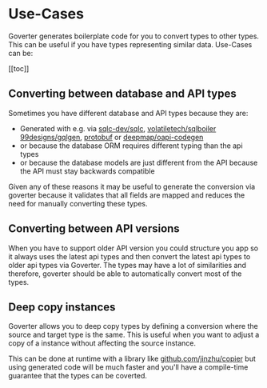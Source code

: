 # Use-Cases

Goverter generates boilerplate code for you to convert types to other types.
This can be useful if you have types representing similar data. Use-Cases can
be:

[[toc]]

## Converting between database and API types

Sometimes you have different database and API types because they are:

* Generated with e.g. via [sqlc-dev/sqlc](https://github.com/sqlc-dev/sqlc),
  [volatiletech/sqlboiler](https://github.com/volatiletech/sqlboiler)
  [99designs/gqlgen](https://github.com/99designs/gqlgen),
  [protobuf](https://protobuf.dev/getting-started/gotutorial/) or
  [deepmap/oapi-codegen](https://github.com/deepmap/oapi-codegen)
* or because the database ORM requires different typing than the api types
* or because the database models are just different from the API because the
  API must stay backwards compatible

Given any of these reasons it may be useful to generate the conversion via
goverter because it validates that all fields are mapped and reduces the need
for manually converting these types.

## Converting between API versions

When you have to support older API version you could structure you app so it
always uses the latest api types and then convert the latest api types to older
api types via Goverter. The types may have a lot of similarities and therefore,
goverter should be able to automatically convert most of the types.

## Deep copy instances

Goverter allows you to deep copy types by defining a conversion where the
source and target type is the same. This is useful when you want to adjust a
copy of a instance without affecting the source instance.

This can be done at runtime with a library like
[github.com/jinzhu/copier](ttps://github.com/jinzhu/copier) but using generated
code will be much faster and you'll have a compile-time guarantee that the
types can be coverted.
